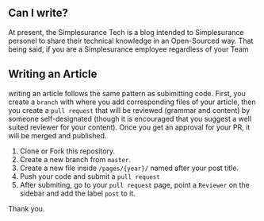 ## Can I write?
At present, the Simplesurance Tech is a blog intended to Simplesurance personel to share their technical knowledge in an Open-Sourced way. That being said, if you are a Simplesurance employee regardless of your Team

## Writing an Article
writing an article follows the same pattern as subimitting code. First, you create a `branch` with where you add corresponding files of your article, then you create a `pull request` that will be reviewed (grammar and content) by someone self-designated (though it is encouraged that you suggest a well suited reviewer for your content). Once you get an approval for your PR, it will be merged and published.

1. Clone or Fork this repository.
2. Create a new branch from `master`.
3. Create a new file inside `/pages/{year}/` named after your post title.
4. Push your code and submit a `pull request`
5. After submiting, go to your `pull request` page, point a `Reviewer` on the sidebar and add the label `post` to it.

Thank you.
